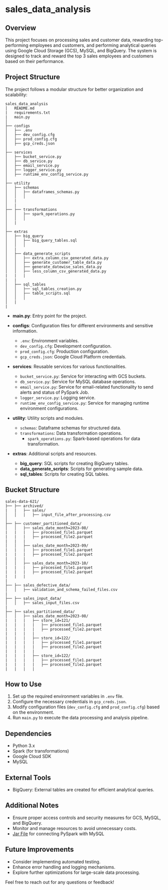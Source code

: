 # sales_data_analysis

## Overview
This project focuses on processing sales and customer data, rewarding top-performing employees and customers, and performing analytical queries using Google Cloud Storage (GCS), MySQL, and BigQuery. The system is designed to track and reward the top 3 sales employees and customers based on their performance.

## Project Structure
The project follows a modular structure for better organization and scalability:

```
sales_data_analysis
│   README.md
|   requirements.txt
|   main.py
│
├── configs
│   ├── .env
│   ├── dev_config.cfg
│   ├── prod_config.cfg
│   ├── gcp_creds.json
│ 
├── services
│   ├── bucket_service.py
│   ├── db_service.py
│   ├── email_service.py
│   ├── logger_service.py
│   ├── runtime_env_config_service.py
│
├── utility
│   ├── schemas
│   │   ├── dataframes_schemas.py
│   │   │
│   |
│   |
├── ├── transformations
│   │   ├── spark_operations.py
│   │   │   
│   |
│
├── extras
│   ├── big_query
│   │   ├── big_query_tables.sql
│   │   │   
│   |
│   ├── data_generate_scripts
│   │   ├── extra_column_csv_generated_data.py
│   │   ├── generate_customer_table_data.py
│   │   ├── generate_datewise_sales_data.py
│   │   ├── less_column_csv_generated_data.py
|   |   |
|   |
│   ├── sql_tables
│   │   ├── sql_tables_creation.py
│   │   ├── table_scripts.sql
│   │   │   
│   |
|
```
- **main.py**: Entry point for the project.
  
- **configs**: Configuration files for different environments and sensitive information.
  - `.env`: Environment variables.
  - `dev_config.cfg`: Development configuration.
  - `prod_config.cfg`: Production configuration.
  - `gcp_creds.json`: Google Cloud Platform credentials.

- **services**: Reusable services for various functionalities.
  - `bucket_service.py`: Service for interacting with GCS buckets.
  - `db_service.py`: Service for MySQL database operations.
  - `email_service.py`: Service for email-related functionality to send alerts and status of PySpark Job.
  - `logger_service.py`: Logging service.
  - `runtime_env_config_service.py`: Service for managing runtime environment configurations.

- **utility**: Utility scripts and modules.
  - `schemas`: Dataframe schemas for structured data.
  - `transformations`: Data transformation operations.
    - `spark_operations.py`: Spark-based operations for data transformation.

- **extras**: Additional scripts and resources.
  - **big_query**: SQL scripts for creating BigQuery tables.
  - **data_generate_scripts**: Scripts for generating sample data.
  - **sql_tables**: Scripts for creating SQL tables.

## Bucket Structure
```
sales-data-621/
├── ├── archived/
|   |   ├── sales/
│   │   |   ├── input_file_after_processing.csv
│   
├── ├── customer_partitioned_data/
│   │   ├── sales_date_month=2023-08/
|   |   |   ├── processed_file1.parquet
|   |   |   ├── processed_file2.parquet
|   |   |   
│   │   ├── sales_date_month=2023-09/
|   |   |   ├── processed_file1.parquet
|   |   |   ├── processed_file2.parquet
|   |   |   
│   │   ├── sales_date_month=2023-10/
|   |   |   ├── processed_file1.parquet
|   |   |   ├── processed_file2.parquet
|   |   |   
|
├── ├── sales_defective_data/
│   │   ├── validation_and_schema_failed_files.csv
|
├── ├── sales_input_data/
│   │   ├── sales_input_files.csv
|
├── ├── sales_partitioned_data/
│   │   ├── sales_date_month=2023-08/
|   |   |   ├── store_id=121/
|   |   |   |   ├── processed_file1.parquet
|   |   |   |   ├── processed_file2.parquet
|   |   |   |
|   |   |   ├── store_id=122/
|   |   |   |   ├── processed_file1.parquet
|   |   |   |   ├── processed_file2.parquet
|   |   |   |
|   |   |   ├── store_id=122/
|   |   |   |   ├── processed_file1.parquet
|   |   |   |   ├── processed_file2.parquet
|   |   |   |
```

## How to Use
1. Set up the required environment variables in `.env` file.
2. Configure the necessary credentials in `gcp_creds.json`.
3. Modify configuration files (`dev_config.cfg` and `prod_config.cfg`) based on the environment.
4. Run `main.py` to execute the data processing and analysis pipeline.

## Dependencies
- Python 3.x
- Spark (for transformations)
- Google Cloud SDK
- MySQL

## External Tools
- BigQuery: External tables are created for efficient analytical queries.

## Additional Notes
- Ensure proper access controls and security measures for GCS, MySQL, and BigQuery.
- Monitor and manage resources to avoid unnecessary costs.
- [Jar File](https://mvnrepository.com/artifact/com.mysql/mysql-connector-j) for connecting PySpark with MySQL

## Future Improvements
- Consider implementing automated testing.
- Enhance error handling and logging mechanisms.
- Explore further optimizations for large-scale data processing.

Feel free to reach out for any questions or feedback!
